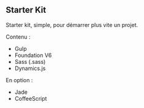 ## Starter Kit

Starter kit, simple, pour démarrer plus vite un projet.

Contenu :
* Gulp
* Foundation V6
* Sass (.sass)
* Dynamics.js

En option :
* Jade
* CoffeeScript
